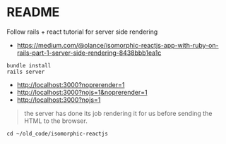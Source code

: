 README
===

Follow rails + react tutorial for server side rendering

+ https://medium.com/@olance/isomorphic-reactjs-app-with-ruby-on-rails-part-1-server-side-rendering-8438bbb1ea1c

```
bundle install
rails server
```
+ [http://localhost:3000?noprerender=1](http://localhost:3000?noprerender=1)
+ [http://localhost:3000?nojs=1&noprerender=1](http://localhost:3000?nojs=1&noprerender=1)
+ [http://localhost:3000?nojs=1](http://localhost:3000?nojs=1)

> the server has done its job rendering it for us before sending the HTML to the browser.

```
cd ~/old_code/isomorphic-reactjs
```
